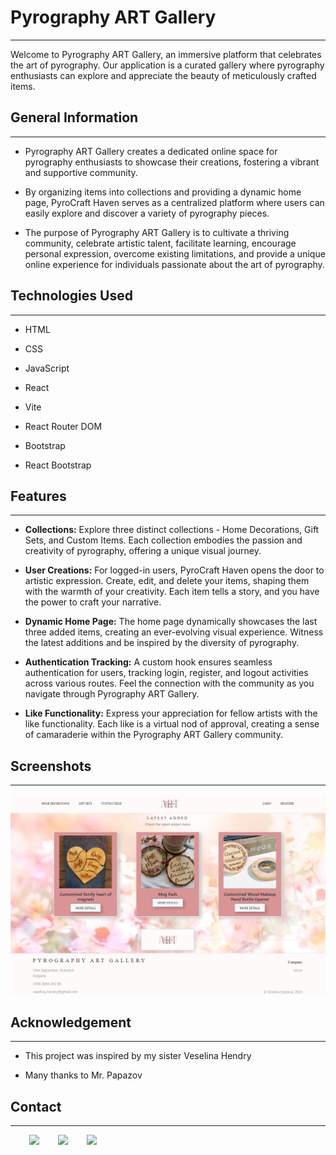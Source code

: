 <h1>Pyrography ART Gallery</h1>
<hr><p>Welcome to Pyrography ART Gallery, an immersive platform that celebrates the art of pyrography. Our application is a curated gallery where pyrography enthusiasts can explore and appreciate the beauty of meticulously crafted items.</p><h2>General Information</h2>
<hr><ul>
<li>Pyrography ART Gallery creates a dedicated online space for pyrography enthusiasts to showcase their creations, fostering a vibrant and supportive community.</li>
</ul><ul>
<li>By organizing items into collections and providing a dynamic home page, PyroCraft Haven serves as a centralized platform where users can easily explore and discover a variety of pyrography pieces.</li>
</ul><ul>
<li>The purpose of Pyrography ART Gallery is to cultivate a thriving community, celebrate artistic talent, facilitate learning, encourage personal expression, overcome existing limitations, and provide a unique online experience for individuals passionate about the art of pyrography.</li>
</ul><h2>Technologies Used</h2>
<hr><ul>
<li>HTML</li>
</ul><ul>
<li>CSS</li>
</ul><ul>
<li>JavaScript</li>
</ul><ul>
<li>React</li>
</ul><ul>
<li>Vite</li>
</ul><ul>
<li>React Router DOM</li>
</ul><ul>
<li>Bootstrap</li>
</ul><ul>
<li>React Bootstrap</li>
</ul><h2>Features</h2>
<hr><ul>
<li><b>Collections:</b> Explore three distinct collections - Home Decorations, Gift Sets, and Custom Items. Each collection embodies the passion and creativity of pyrography, offering a unique visual journey.</li>
</ul><ul>
<li><b>User Creations:</b> For logged-in users, PyroCraft Haven opens the door to artistic expression. Create, edit, and delete your items, shaping them with the warmth of your creativity. Each item tells a story, and you have the power to craft your narrative.</li>
</ul><ul>
<li><b>Dynamic Home Page:</b> The home page dynamically showcases the last three added items, creating an ever-evolving visual experience. Witness the latest additions and be inspired by the diversity of pyrography.</li>
</ul><ul>
<li><b>Authentication Tracking:</b> A custom hook ensures seamless authentication for users, tracking login, register, and logout activities across various routes. Feel the connection with the community as you navigate through Pyrography ART Gallery.</li>
</ul><ul>
<li><b>Like Functionality:</b> Express your appreciation for fellow artists with the like functionality. Each like is a virtual nod of approval, creating a sense of camaraderie within the Pyrography ART Gallery community.</li>
</ul>
<h2>Screenshots</h2>
<hr>
<img src="client/public/images/home_page.jpg" alt="Home Page" />
<h2>Acknowledgement</h2>
<hr><ul>
<li>This project was inspired by my sister Veselina Hendry</li>
</ul><ul>
<li>Many thanks to Mr. Papazov</li>
</ul><h2>Contact</h2>
<hr><p><span style="margin-right: 30px;"></span><a href="https://www.linkedin.com/in/kristina-strateva-a820ba254/"><img target="_blank" src="https://cdn.jsdelivr.net/gh/devicons/devicon/icons/linkedin/linkedin-original.svg" style="width: 10%;"></a><span style="margin-right: 30px;"></span><a href="https://github.com/KristinaStrateva"><img target="_blank" src="https://cdn.jsdelivr.net/gh/devicons/devicon/icons/github/github-original.svg" style="width: 10%;"></a><span style="margin-right: 30px;"></span><a href="https://www.facebook.com/profile.php?id=100000144024793"><img target="_blank" src="https://cdn.jsdelivr.net/gh/devicons/devicon/icons/facebook/facebook-original.svg" style="width: 10%;"></a></p>